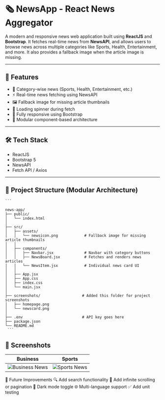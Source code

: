# 🗞️ NewsApp - React News Aggregator

A modern and responsive news web application built using **ReactJS** and **Bootstrap**. It fetches real-time news from **NewsAPI**, and allows users to browse news across multiple categories like Sports, Health, Entertainment, and more. It also provides a fallback image when the article image is missing.

---

## 🚀 Features

- 📰 Category-wise news (Sports, Health, Entertainment, etc.)
- ⚡ Real-time news fetching using NewsAPI
- 🖼️ Fallback image for missing article thumbnails
- 🔄 Loading spinner during fetch
- 📱 Fully responsive using Bootstrap
- 🧩 Modular component-based architecture

---

## 🛠️ Tech Stack

- ReactJS
- Bootstrap 5
- NewsAPI
- Fetch API / Axios

---

## 📁 Project Structure (Modular Architecture)

<pre><code>```
  
news-app/
├── public/
│   └── index.html
│
├── src/
│   ├── assets/
│   │   └── newsicon.png            # Fallback image for missing article thumbnails
│   │
│   ├── components/
│   │   ├── Navbar.jsx              # Navbar with category buttons
│   │   ├── NewsBoard.jsx           # Fetches and renders news articles
│   │   └── NewsItem.jsx            # Individual news card UI
│   │
│   ├── App.jsx
│   ├── App.css
│   ├── index.css
│   └── main.jsx
│
├── screenshots/                   # Added this folder for project screenshots
│   ├── homepage.png
│   └── newscard.png
│
├── .env                           # API key goes here
├── package.json
└── README.md
 ```</code></pre>

## 📸 Screenshots

| Business | Sports |
|-----------|-----------|
| ![Business News](src/screenshots/Business_category.png) | ![Sports News](src/screenshots/Sports_category.png) |


🧪 Future Improvements
🔍 Add search functionality
🔄 Add infinite scrolling or pagination
🌙 Dark mode toggle
🌐 Multi-language support
✅ Add unit testing

